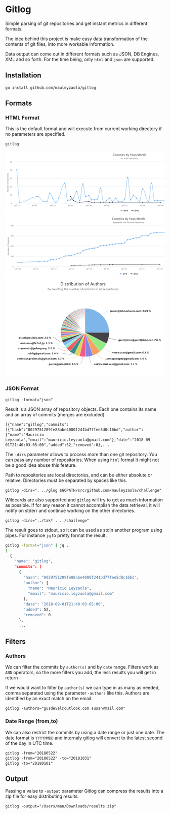 # Gitlog


Simple parsing of git repositories and get instant metrics in different formats.

The idea behind this project is make easy data transformation of the contents of git files, into more workable information.

Data output can come out in different formats such as JSON, DB Engines, XML and so forth. For the time being, only `html` and `json` are supported.

## Installation

```
go install github.com/mauleyzaola/gitlog
```

## Formats

### HTML Format

This is the default format and will execute from current working directory if no parameters are specified.

```bash
gitlog
```
![alt tag](assets/commits-timeline-sample.png)
![alt tag](assets/commits-timeline-accum-sample.png)
![alt tag](assets/pie-authors-sample.png)

### JSON Format
```
gitlog -format="json"
```
Result is a JSON array of repository objects. Each one contains its name and an array of commits (merges are excluded).
```
[{"name":"gitlog","commits":[{"hash":"0029751209fe88abe4080f241bd77fee5d0c16bd","author":{"name":"Mauricio Leyzaola","email":"mauricio.leyzaola@gmail.com"},"date":"2018-09-01T21:40:03-05:00","added":52,"removed":0},...
```

The `-dirs` parameter allows to process more than one git repository. You can pass any number of repositories. When using `html` format it might not be a good idea abuse this feature.

Path to repositories are local directories, and can be either absolute or relative. Directories must be separated by spaces like this.
```
gitlog -dirs=". ../glog $GOPATH/src/github.com/mauleyzaola/challenge"
```

Wildcards are also supported and `gitlog` will try to get as much information as possible. If for any reason it cannot accomplish the data retrieval, it will notify on stderr and continue working on the other directories.

```
gitlog -dirs="../tak* . ../challenge"
```

The result goes to stdout, so it can be used as stdin another program using pipes. For instance `jq` to pretty format the result.
```bash
gitlog -format="json" | jq .
[
  {
    "name": "gitlog",
    "commits": [
      {
        "hash": "0029751209fe88abe4080f241bd77fee5d0c16bd",
        "author": {
          "name": "Mauricio Leyzaola",
          "email": "mauricio.leyzaola@gmail.com"
        },
        "date": "2018-09-01T21:40:03-05:00",
        "added": 52,
        "removed": 0
      },
      ...

```

## Filters

### Authors

We can filter the commits by `author(s)` and by `date` range. Filters work as `AND` operators, so the more filters you add, the less results you will get in return

If we would want to filter by `author(s)` we can type in as many as needed, comma separated using the parameter `-authors` like this. Authors are identified by an exact match on the email.

```
gitlog -authors="gusdevel@outlook.com susan@mail.com"
```

### Date Range (from,to)

We can also restrict the commits by using a date range or just one date. The date format is `YYYYMMDD` and internaly gitlog will convert to the latest second of the day in UTC time.

```
gitlog -from="20180522"
gitlog -from="20180522" -to="20181031"
gitlog -to="20180101"
```

## Output

Passing a value to `-output` parameter Gitlog can compress the results into a zip file for easy distributing results.

```
gitlog -output="/Users/mau/Downloads/results.zip"
```
